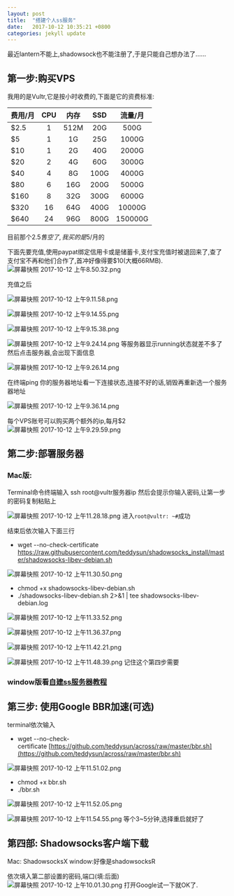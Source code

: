 ```yaml
---
layout: post
title:  "搭建个人ss服务"
date:   2017-10-12 10:35:21 +0800
categories: jekyll update
---
```


最近lantern不能上,shadowsock也不能注册了,于是只能自己想办法了......

## 第一步:购买VPS

我用的是Vultr,它是按小时收费的,下面是它的资费标准:

| 费用/月  |CPU      | 内存   |SSD       | 流量/月    |
| ------- |:-------:|:------:| :------: | :-------: |
| $2.5    | 1       | 512M   | 20G      | 500G      |
| $5      | 1       | 1G     | 25G      | 1000G     |
| $10     | 1       | 2G     | 40G      | 2000G     |
| $20     | 2       | 4G     | 60G      | 3000G     |
| $40     | 4       | 8G     | 100G     | 4000G     |
| $80     | 6       | 16G    | 200G     | 5000G     |
| $160    | 8       | 32G    | 300G     | 6000G     |
| $320    | 16      | 64G    | 400G     | 10000G    |
| $640    | 24      | 96G    | 800G     | 150000G   |

目前那个$2.5售空了,我买的是$5/月的

下面先要充值,使用paypat绑定信用卡或是储蓄卡,支付宝充值时被退回来了,查了支付宝不再和他们合作了,首冲好像得要$10(大概66RMB).
![屏幕快照 2017-10-12 上午8.50.32.png](http://upload-images.jianshu.io/upload_images/7075902-21b2b684686ab940.png?imageMogr2/auto-orient/strip%7CimageView2/2/w/1240)

充值之后

![屏幕快照 2017-10-12 上午9.11.58.png](http://upload-images.jianshu.io/upload_images/7075902-a283866065e45df8.png?imageMogr2/auto-orient/strip%7CimageView2/2/w/1240)


![屏幕快照 2017-10-12 上午9.14.55.png](http://upload-images.jianshu.io/upload_images/7075902-d60aec0627e6bde1.png?imageMogr2/auto-orient/strip%7CimageView2/2/w/1240)

![屏幕快照 2017-10-12 上午9.15.38.png](http://upload-images.jianshu.io/upload_images/7075902-c51d63dbcecc8d86.png?imageMogr2/auto-orient/strip%7CimageView2/2/w/1240)


![屏幕快照 2017-10-12 上午9.24.14.png](http://upload-images.jianshu.io/upload_images/7075902-6595fc506d7f3d5a.png?imageMogr2/auto-orient/strip%7CimageView2/2/w/1240)
等服务器显示running状态就差不多了
然后点击服务器,会出现下面信息

![屏幕快照 2017-10-12 上午9.26.14.png](http://upload-images.jianshu.io/upload_images/7075902-1e1cfe582ce52a7a.png?imageMogr2/auto-orient/strip%7CimageView2/2/w/1240)

在终端ping 你的服务器地址看一下连接状态,连接不好的话,销毁再重新选一个服务器地址

![屏幕快照 2017-10-12 上午9.36.14.png](http://upload-images.jianshu.io/upload_images/7075902-1fe37ec692e6f86b.png?imageMogr2/auto-orient/strip%7CimageView2/2/w/1240)


每个VPS账号可以购买两个额外的ip,每月$2
![屏幕快照 2017-10-12 上午9.29.59.png](http://upload-images.jianshu.io/upload_images/7075902-a27c64e9e6fa500d.png?imageMogr2/auto-orient/strip%7CimageView2/2/w/1240)

## 第二步:部署服务器

### Mac版:
Terminal命令终端输入 ssh root@vultr服务器ip
然后会提示你输入密码,让第一步的密码复制粘贴上

![屏幕快照 2017-10-12 上午11.28.18.png](http://upload-images.jianshu.io/upload_images/7075902-baf520db4d8e95d7.png?imageMogr2/auto-orient/strip%7CimageView2/2/w/1240)
进入`root@vultr: ~#`成功

结束后依次输入下面三行
-    wget --no-check-certificate https://raw.githubusercontent.com/teddysun/shadowsocks_install/master/shadowsocks-libev-debian.sh

![屏幕快照 2017-10-12 上午11.30.50.png](http://upload-images.jianshu.io/upload_images/7075902-a27c03df9d011e7d.png?imageMogr2/auto-orient/strip%7CimageView2/2/w/1240)
- chmod +x shadowsocks-libev-debian.sh
-  ./shadowsocks-libev-debian.sh 2>&1 | tee shadowsocks-libev-debian.log


![屏幕快照 2017-10-12 上午11.33.52.png](http://upload-images.jianshu.io/upload_images/7075902-0b4b6eeaa814787b.png?imageMogr2/auto-orient/strip%7CimageView2/2/w/1240)


![屏幕快照 2017-10-12 上午11.36.37.png](http://upload-images.jianshu.io/upload_images/7075902-ae55bc6babad032e.png?imageMogr2/auto-orient/strip%7CimageView2/2/w/1240)


![屏幕快照 2017-10-12 上午11.42.21.png](http://upload-images.jianshu.io/upload_images/7075902-6656c06873404b6a.png?imageMogr2/auto-orient/strip%7CimageView2/2/w/1240)


![屏幕快照 2017-10-12 上午11.48.39.png](http://upload-images.jianshu.io/upload_images/7075902-2841dde4189dfafd.png?imageMogr2/auto-orient/strip%7CimageView2/2/w/1240)
记住这个第四步需要

### window版看[自建ss服务器教程](https://github.com/Alvin9999/new-pac/wiki/自建ss服务器教程)

## 第三步: 使用Google BBR加速(可选)
terminal依次输入
- wget --no-check-certificate [https://github.com/teddysun/across/raw/master/bbr.sh](https://github.com/teddysun/across/raw/master/bbr.sh)

![屏幕快照 2017-10-12 上午11.51.02.png](http://upload-images.jianshu.io/upload_images/7075902-b440f019a07c3199.png?imageMogr2/auto-orient/strip%7CimageView2/2/w/1240)
- chmod +x bbr.sh
- ./bbr.sh

![屏幕快照 2017-10-12 上午11.52.05.png](http://upload-images.jianshu.io/upload_images/7075902-58904a464873dde4.png?imageMogr2/auto-orient/strip%7CimageView2/2/w/1240)

![屏幕快照 2017-10-12 上午11.54.55.png](http://upload-images.jianshu.io/upload_images/7075902-e8460e45bf1402f6.png?imageMogr2/auto-orient/strip%7CimageView2/2/w/1240)
等个3~5分钟,选择重启就好了

## 第四部: Shadowsocks客户端下载

Mac: ShadowsocksX
window:好像是shadowsocksR

依次填入第二部设置的密码,端口(填:后面)
![屏幕快照 2017-10-12 上午10.01.30.png](http://upload-images.jianshu.io/upload_images/7075902-b673f047442177fa.png?imageMogr2/auto-orient/strip%7CimageView2/2/w/1240)
打开Google试一下就OK了.

